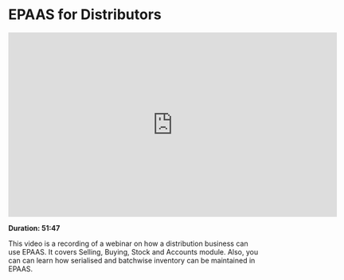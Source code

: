 <!-- add-breadcrumbs -->
# EPAAS for Distributors

<iframe width="660" height="371" src="https://www.youtube.com/embed/YoHc35XNBus" frameborder="0" allowfullscreen></iframe>

**Duration: 51:47**

This video is a recording of a webinar on how a distribution business can use EPAAS. It covers Selling, Buying, Stock and Accounts module. Also, you can can learn how serialised and batchwise inventory can be maintained in EPAAS.